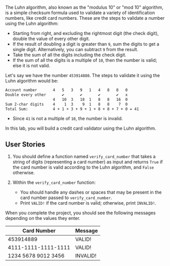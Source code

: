 The Luhn algorithm, also known as the "modulus 10" or "mod 10" algorithm, is a simple checksum formula used to validate a variety of identification numbers, like credit card numbers. These are the steps to validate a number using the Luhn algorithm:
- Starting from right, and excluding the rightmost digit (the check digit), double the value of every other digit.
- If the result of doubling a digit is greater than `9`, sum the digits to get a single digit. Alternatively, you can subtract `9` from the result.
- Take the sum of all the digits including the check digit.
- If the sum of all the digits is a multiple of `10`, then the number is valid; else it is not valid.

Let's say we have the number `453914880`. The steps to validate it using the Luhn algorithm would be:

```md
Account number       4   5   3   9   1   4   8   8   0   
Double every other       ✔       ✔       ✔       ✔   x 
                     4   10  3   18  1   8   8   16  0  
Sum 2-char digits    4    1  3    9  1   8   8    7  0
Total Sum:           4 + 1 + 3 + 9 + 1 + 8 + 8 + 7 + 0 = 41
```

- Since `41` is not a multiple of `10`, the number is invalid.

In this lab, you will build a credit card validator using the Luhn algorithm.

## User Stories

1. You should define a function named `verify_card_number` that takes a string of digits (representing a card number) as input and returns `True` if the card number is valid according to the Luhn algorithm, and `False` otherwise.

1. Within the `verify_card_number` function:
   - You should handle any dashes or spaces that may be present in the card number passed to `verify_card_number`.
   - Print `VALID!` if the card number is valid; otherwise, print `INVALID!`.

When you complete the project, you should see the following messages depending on the values they enter.

| Card Number        | Message   |
| ------------------ | --------- |
| 453914889          | VALID!    |
| 4111-1111-1111-1111| VALID!    |
| 1234 5678 9012 3456| INVALID!  |

